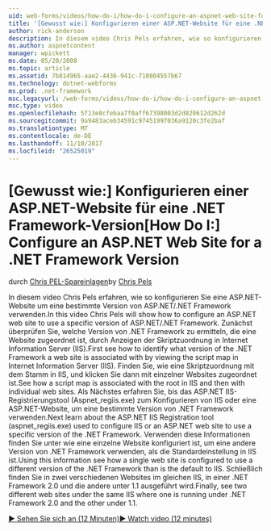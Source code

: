 ```yaml
---
uid: web-forms/videos/how-do-i/how-do-i-configure-an-aspnet-web-site-for-a-net-framework-version
title: '[Gewusst wie:] Konfigurieren einer ASP.NET-Website für eine .NET Framework-Version | Microsoft Docs'
author: rick-anderson
description: In diesem video Chris Pels erfahren, wie so konfigurieren Sie eine ASP.NET-Website um eine bestimmte Version von ASP.NET/.NET Framework verwenden. Zunächst überprüfen Sie, welche V Identifizieren von...
ms.author: aspnetcontent
manager: wpickett
ms.date: 05/20/2008
ms.topic: article
ms.assetid: 7b814965-aae2-4436-941c-710804557b67
ms.technology: dotnet-webforms
ms.prod: .net-framework
msc.legacyurl: /web-forms/videos/how-do-i/how-do-i-configure-an-aspnet-web-site-for-a-net-framework-version
msc.type: video
ms.openlocfilehash: 5f13e8cfebaa7f0aff67398003d2d820612d262d
ms.sourcegitcommit: 9a9483aceb34591c97451997036a9120c3fe2baf
ms.translationtype: MT
ms.contentlocale: de-DE
ms.lasthandoff: 11/10/2017
ms.locfileid: "26525019"
---
```

<a name="how-do-i-configure-an-aspnet-web-site-for-a-net-framework-version"></a><span data-ttu-id="825e4-104">[Gewusst wie:] Konfigurieren einer ASP.NET-Website für eine .NET Framework-Version</span><span class="sxs-lookup"><span data-stu-id="825e4-104">[How Do I:] Configure an ASP.NET Web Site for a .NET Framework Version</span></span>
====================
<span data-ttu-id="825e4-105">durch [Chris PEL-Spareinlagen](https://twitter.com/chrispels)</span><span class="sxs-lookup"><span data-stu-id="825e4-105">by [Chris Pels](https://twitter.com/chrispels)</span></span>

<span data-ttu-id="825e4-106">In diesem video Chris Pels erfahren, wie so konfigurieren Sie eine ASP.NET-Website um eine bestimmte Version von ASP.NET/.NET Framework verwenden.</span><span class="sxs-lookup"><span data-stu-id="825e4-106">In this video Chris Pels will show how to configure an ASP.NET web site to use a specific version of ASP.NET/.NET Framework.</span></span> <span data-ttu-id="825e4-107">Zunächst überprüfen Sie, welche Version von .NET Framework zu ermitteln, die eine Website zugeordnet ist, durch Anzeigen der Skriptzuordnung in Internet Information Server (IIS).</span><span class="sxs-lookup"><span data-stu-id="825e4-107">First see how to identify what version of the .NET Framework a web site is associated with by viewing the script map in Internet Information Server (IIS).</span></span> <span data-ttu-id="825e4-108">Finden Sie, wie eine Skriptzuordnung mit dem Stamm in IIS, und klicken Sie dann mit einzelner Websites zugeordnet ist.</span><span class="sxs-lookup"><span data-stu-id="825e4-108">See how a script map is associated with the root in IIS and then with individual web sites.</span></span> <span data-ttu-id="825e4-109">Als Nächstes erfahren Sie, bis das ASP.NET IIS-Registrierungstool (Aspnet\_regiis.exe) zum Konfigurieren von IIS oder eine ASP.NET-Website, um eine bestimmte Version von .NET Framework verwenden.</span><span class="sxs-lookup"><span data-stu-id="825e4-109">Next learn about the ASP.NET IIS Registration tool (aspnet\_regiis.exe) used to configure IIS or an ASP.NET web site to use a specific version of the .NET Framework.</span></span> <span data-ttu-id="825e4-110">Verwenden diese Informationen finden Sie unter wie eine einzelne Website konfiguriert ist, um eine andere Version von .NET Framework verwenden, als die Standardeinstellung in IIS ist.</span><span class="sxs-lookup"><span data-stu-id="825e4-110">Using this information see how a single web site is configured to use a different version of the .NET Framework than is the default to IIS.</span></span> <span data-ttu-id="825e4-111">Schließlich finden Sie in zwei verschiedenen Websites im gleichen IIS, in einer .NET Framework 2.0 und die andere unter 1.1 ausgeführt wird.</span><span class="sxs-lookup"><span data-stu-id="825e4-111">Finally, see two different web sites under the same IIS where one is running under .NET Framework 2.0 and the other under 1.1.</span></span>

[<span data-ttu-id="825e4-112">&#9654; Sehen Sie sich an (12 Minuten)</span><span class="sxs-lookup"><span data-stu-id="825e4-112">&#9654; Watch video (12 minutes)</span></span>](https://channel9.msdn.com/Blogs/ASP-NET-Site-Videos/how-do-i-configure-an-aspnet-web-site-for-a-net-framework-version)
